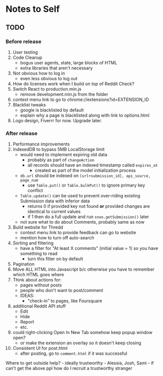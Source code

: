 # Notes to Self
## TODO
### Before release
1. User testing
1. Code Cleanup
    - bogus user agents, state, large blocks of HTML
    - extra libraries that aren't necessary
1. Not obvious how to log in
    - even less obvious to log out
1. How do licenses work when I build on top of Reddit Check?
1. Switch React to production.min.js
    - remove development.min.js from the folder
1. context menu link to go to chrome://extensions?id=EXTENSION_ID
1. Blacklist tweaks
    - google is blacklisted by default
    - explain why a page is blacklisted along with link to options.html
1. Logo design, Fiverrr for now. Upgrade later.
### After release
1. Performance improvements
1. IndexedDB to bypass 5MB LocalStorage limit
    - would need to implement expiring old data
        - probably as part of `changeAction`
        - all records should have an indexed timestamp called `expires_at`
            - created as part of the model initialization process
    - `db.url` should be indexed on `[url+submission_id], api_source, page_num`
        - use `Table.put()` or `Table.bulkPut()` to ignore primary key conflict
    - `Table.update()` can be used to prevent over-riding existing Submission data with inferior data
        - returns 0 if provided key not found **or** provided changes are identical to current values
        - if 1 then do a full update and run `snoo.getSubmission()` later
    - not sure what to do about Comments, probably same as now
1. Build website for Thredd
    - context menu link to provide feedback can go to website
    - mention how to turn off auto-search
1. Sorting and filtering
    - have a filter for "At least X comments" (initial value = 1) so you have something to read
        - turn this filter on by default
1. Pagination
1. Move ALL HTML into Javascript b/c otherwise you have to remember which HTML goes where
1. Think about actions for:
    - pages without posts
    - people who don't want to post/comment
    - IDEAS:
        - "check-in" to pages, like Foursquare
1. additional Reddit API stuff
    - Edit
    - Hide
    - Report
    - etc.
1. could right-clicking Open In New Tab somehow keep popup window open?
    - or make the extension an overlay so it doesn't keep closing
1. Consistent UI for post.html
    - after posting, go to `comment.html` if it was successful

Where to get outside help?
    - ideally trustworthy
        - Alessia, Josh, Sami
    - if can't get the above ppl how do I recruit a trustworthy stranger
